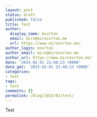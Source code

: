 ```yaml
---
layout: post
status: draft
published: false
title: Test
author:
  display_name: msvrtan
  email: miro@mirosvrtan.me
  url: https://www.mirosvrtan.me/
author_login: msvrtan
author_email: miro@mirosvrtan.me
author_url: https://www.mirosvrtan.me/
date: '2015-02-01 21:40:23 +0000'
date_gmt: '2015-02-01 21:40:23 +0000'
categories:
- test
tags:
- test
comments: []
permalink: /blog/2015/02/test/
---
```

<p>Test&nbsp;</p>
